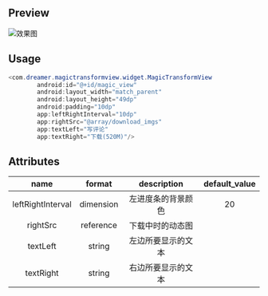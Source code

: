 ## Preview
![效果图](https://github.com/YangShaoXiong/MagicTransform/blob/master/screenshot/image.gif)
## Usage
```java
<com.dreamer.magictransformview.widget.MagicTransformView
        android:id="@+id/magic_view"
        android:layout_width="match_parent"
        android:layout_height="49dp"
        android:padding="10dp"
        app:leftRightInterval="10dp"
        app:rightSrc="@array/download_imgs"
        app:textLeft="写评论"
        app:textRight="下载(520M)"/>
```
## Attributes
| name                        |  format   | description               | default_value |
| :--------------------------:| :------:  | :-----------:             | :-----------: |
| leftRightInterval            | dimension     | 左进度条的背景颜色          | 20       |
| rightSrc         | reference   | 下载中时的动态图             |  |
| textLeft           | string     | 左边所要显示的文本         | |
| textRight        | string   | 右边所要显示的文本             |  |